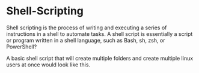 # Shell-Scripting
Shell scripting is the process of writing and executing a series of instructions in a shell to automate tasks. A shell script is essentially a script or program written in a shell language, such as Bash, sh, zsh, or PowerShell?

A basic shell script that will create multiple folders and create multiple linux users at once would look like this.

